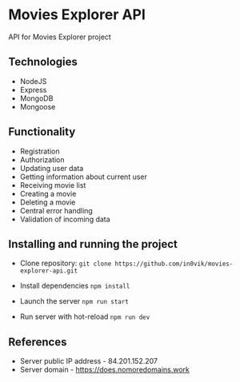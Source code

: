 # Movies Explorer API

API for Movies Explorer project
## Technologies

- NodeJS
- Express
- MongoDB
- Mongoose

## Functionality
- Registration
- Authorization
- Updating user data
- Getting information about current user
- Receiving movie list
- Creating a movie
- Deleting a movie
- Central error handling
- Validation of incoming data

## Installing and running the project
- Clone repository: ``git clone https://github.com/in0vik/movies-explorer-api.git``

- Install dependencies ``npm install``

- Launch the server ``npm run start``

- Run server with hot-reload ``npm run dev``

## References
- Server public IP address - 84.201.152.207
- Server domain - https://does.nomoredomains.work

